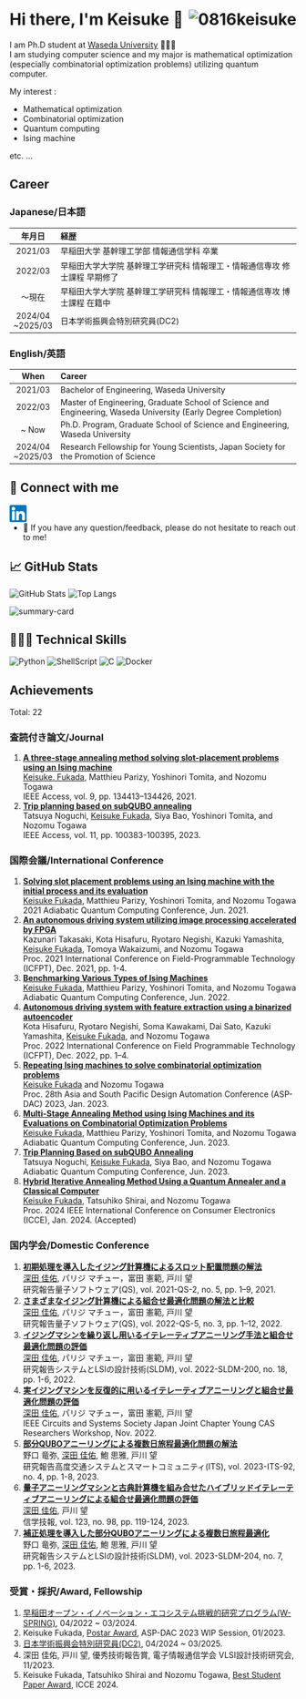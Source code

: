 # Hi there, I'm Keisuke 👋 <img align="right" alt="0816keisuke" src="https://komarev.com/ghpvc/?username=0816keisuke&style=for-the-badge"/>

I am Ph.D student at [Waseda University](https://www.waseda.jp/top/en/) 🧑🏼‍🎓  
I am studying computer science and my major is mathematical optimization (especially combinatorial optimization problems) utilizing quantum computer.

My interest :

- Mathematical optimization
- Combinatorial optimization
- Quantum computing
- Ising machine

etc. ...

## Career

### Japanese/日本語

|年月日|経歴|
|:--:|:--|
|2021/03|早稲田大学 基幹理工学部 情報通信学科 卒業|
|2022/03|早稲田大学大学院 基幹理工学研究科 情報理工・情報通信専攻 修士課程 早期修了|
|〜現在|早稲田大学大学院 基幹理工学研究科 情報理工・情報通信専攻 博士課程 在籍中|
|2024/04<br>~2025/03|日本学術振興会特別研究員(DC2)|

### English/英語

|When|Career|
|:--:|:--|
|2021/03|Bachelor of Engineering, Waseda University|
|2022/03|Master of Engineering, Graduate School of Science and Engineering, Waseda University (Early Degree Completion)|
|~ Now|Ph.D. Program, Graduate School of Science and Engineering, Waseda University|
|2024/04<br>~2025/03|Research Fellowship for Young Scientists, Japan Society for the Promotion of Science|


## 🤝 Connect with me

<a href="https://linkedin.com/in/0816keisuke"><img align="left" width="30px" title="Linkedin" alt="Keisuke's Linkedin" src="./images/linkedin.svg"/></a>
<br>
<!-- <a href="https://instagram.com/0816keisuke"><img align="left" width="30px" title="Instagram" alt="Keisuke's Instagram" src="./images/instagram.svg"/></a> -->
<!-- <a href="https://twitter.com/0816keisuke"><img align="left" width="30px" title="Twitter" alt="Keisuke's Twitter" src="./images/twitter.svg"/></a>
<br> -->

- 💬 If you have any question/feedback, please do not hesitate to reach out to me!

## 📈 GitHub Stats

<p align="left">
<img height="150px" src="https://github-readme-stats.vercel.app/api?username=0816keisuke&show_icons=true&theme=onedark" alt="GitHub Stats"/>
<img height="150px" src="https://github-readme-stats.vercel.app/api/top-langs/?username=0816keisuke&layout=compact&show_icons=true&theme=onedark" alt="Top Langs"/>
</p>
<p align="left"><img height="215px" src="https://github-profile-summary-cards.vercel.app/api/cards/profile-details?username=0816keisuke&theme=nord_dark" alt="summary-card"/>
</p>

## 🧑🏽‍💻 Technical Skills

![Python](https://img.shields.io/badge/python-F9DC3E.svg?logo=python&style=for-the-badge)
![ShellScript](https://img.shields.io/badge/shellscript-00a960.svg?logo=shellscript&style=for-the-badge)
![C](https://img.shields.io/badge/c-517ecb.svg?logo=c&style=for-the-badge)
![Docker](https://img.shields.io/badge/docker-67a8dd.svg?style=for-the-badge&logo=Docker&logoColor=%2361DAFB)

## Achievements

Total: 22

### 査読付き論文/Journal

1. **[A three-stage annealing method solving slot-placement problems using an Ising machine](https://ieeexplore.ieee.org/document/9550770)**  
   <ins>Keisuke. Fukada</ins>, Matthieu Parizy, Yoshinori Tomita, and Nozomu Togawa  
   IEEE Access, vol. 9, pp. 134413–134426, 2021.
2. **[Trip planning based on subQUBO annealing](https://ieeexplore.ieee.org/abstract/document/10247510)**  
   Tatsuya Noguchi, <ins>Keisuke Fukada</ins>, Siya Bao, Yoshinori Tomita, and Nozomu Togawa  
   IEEE Access, vol. 11, pp. 100383-100395, 2023.

### 国際会議/International Conference

1. **[Solving slot placement problems using an Ising machine with the initial process and its evaluation](https://aqc2021.org/poster2/poster_F4.html)**  
   <ins>Keisuke Fukada</ins>, Matthieu Parizy, Yoshinori Tomita, and Nozomu Togawa  
   2021 Adiabatic Quantum Computing Conference, Jun. 2021.
2. **[An autonomous driving system utilizing image processing accelerated by FPGA](https://ieeexplore.ieee.org/document/9609937)**  
   Kazunari Takasaki, Kota Hisafuru, Ryotaro Negishi, Kazuki Yamashita, <ins>Keisuke Fukada</ins>, Tomoya Wakaizumi, and Nozomu Togawa  
   Proc. 2021 International Conference on Field-Programmable Technology (ICFPT), Dec. 2021, pp. 1-4.
3. **[Benchmarking Various Types of Ising Machines](https://indico.ictp.it/event/9803/other-view?view=ictptimetable)**  
   <ins>Keisuke Fukada</ins>, Matthieu Parizy, Yoshinori Tomita, and Nozomu Togawa  
   Adiabatic Quantum Computing Conference, Jun. 2022.
4. **[Autonomous driving system with feature extraction using a binarized autoencoder](https://ieeexplore.ieee.org/document/9974267)**  
   Kota Hisafuru, Ryotaro Negishi, Soma Kawakami, Dai Sato, Kazuki Yamashita, <ins>Keisuke Fukada</ins>, and Nozomu Togawa  
   Proc. 2022 International Conference on Field Programmable Technology (ICFPT), Dec. 2022, pp. 1–4.
5. **[Repeating Ising machines to solve combinatorial optimization problems](https://www.aspdac.com/aspdac2023/wip/)**  
   <ins>Keisuke Fukada</ins> and Nozomu Togawa  
   Proc. 28th Asia and South Pacific Design Automation Conference (ASP-DAC) 2023, Jan. 2023.
6. **[Multi-Stage Annealing Method using Ising Machines and its Evaluations on Combinatorial Optimization Problems](https://cquic.unm.edu/events/2023/06/aqc2023-schedule.html)**  
   <ins>Keisuke Fukada</ins>, Matthieu Parizy, Yoshinori Tomita, and Nozomu Togawa  
   Adiabatic Quantum Computing Conference, Jun. 2023.
7. **[Trip Planning Based on subQUBO Annealing](https://cquic.unm.edu/events/2023/06/aqc2023-schedule.html)**  
   Tatsuya Noguchi, <ins>Keisuke Fukada</ins>, Siya Bao, and Nozomu Togawa  
   Adiabatic Quantum Computing Conference, Jun. 2023.
8. **[Hybrid Iterative Annealing Method Using a Quantum Annealer and a Classical Computer](https://ieeexplore.ieee.org/abstract/document/10444173)**  
   <ins>Keisuke Fukada</ins>, Tatsuhiko Shirai, and Nozomu Togawa  
   Proc. 2024 IEEE International Conference on Consumer Electronics (ICCE), Jan. 2024. (Accepted)

### 国内学会/Domestic Conference

1. **[初期処理を導入したイジング計算機によるスロット配置問題の解法](https://ipsj.ixsq.nii.ac.jp/ej/index.php?active_action=repository_view_main_item_detail&page_id=13&block_id=8&item_id=210552&item_no=1)**  
   <ins>深田 佳佑</ins>, パリジ マチュー，富田 憲範, 戸川 望  
   研究報告量子ソフトウェア(QS), vol. 2021-QS-2, no. 5, pp. 1–9, 2021.
2. **[さまざまなイジング計算機による組合せ最適化問題の解法と比較](https://ipsj.ixsq.nii.ac.jp/ej/index.php?active_action=repository_view_main_item_detail&page_id=13&block_id=8&item_id=217625&item_no=1)**  
   <ins>深田 佳佑</ins>, パリジ マチュー，富田 憲範, 戸川 望  
   研究報告量子ソフトウェア(QS), vol. 2022-QS-5, no. 3, pp. 1–12, 2022.
3. **[イジングマシンを繰り返し用いるイテレーティブアニーリング手法と組合せ最適化問題の評価](https://ipsj.ixsq.nii.ac.jp/ej/index.php?active_action=repository_view_main_item_detail&page_id=13&block_id=8&item_id=222437&item_no=1)**  
   <ins>深田 佳佑</ins>, パリジ マチュー，富田 憲範, 戸川 望  
   研究報告システムとLSIの設計技術(SLDM), vol. 2022-SLDM-200, no. 18, pp. 1-6, 2022.
4. **[実イジングマシンを反復的に用いるイテレーティブアニーリングと組合せ最適化問題の評価](https://www.ieee-jp.org/section/tokyo/chapter/CAS-04/event2022/guideline.html#presenters)**  
   <ins>深田 佳佑</ins>, パリジ マチュー，富田 憲範, 戸川 望  
   IEEE Circuits and Systems Society Japan Joint Chapter Young CAS Researchers Workshop, Nov. 2022.
5. **[部分QUBOアニーリングによる複数日旅程最適化問題の解法](https://ipsj.ixsq.nii.ac.jp/ej/index.php?active_action=repository_view_main_item_detail&page_id=13&block_id=8&item_id=224878&item_no=1)**  
   野口 竜弥, <ins>深田 佳佑</ins>, 鮑 思雅, 戸川 望  
   研究報告高度交通システムとスマートコミュニティ(ITS), vol. 2023-ITS-92, no. 4, pp. 1-8, 2023.
6. **[量子アニーリングマシンと古典計算機を組み合せたハイブリッドイテレーティブアニーリングによる組合せ最適化問題の評価](https://ken.ieice.org/ken/paper/20230707nCvm/)**  
   <ins>深田 佳佑</ins>, 戸川 望  
   信学技報, vol. 123, no. 98, pp. 119-124, 2023.
7. **[補正処理を導入した部分QUBOアニーリングによる複数日旅程最適化](https://ipsj.ixsq.nii.ac.jp/ej/?action=pages_view_main&active_action=repository_view_main_item_detail&item_id=228874&item_no=1&page_id=13&block_id=8)**  
   野口 竜弥, <ins>深田 佳佑</ins>, 鮑 思雅, 戸川 望  
   研究報告システムとLSIの設計技術(SLDM), vol. 2023-SLDM-204, no. 7, pp. 1-6, 2023.

### 受賞・採択/Award, Fellowship

1. [早稲田オープン・イノベーション・エコシステム挑戦的研究プログラム(W-SPRING)](https://www.waseda.jp/wspring/), 04/2022 ~ 03/2024.
2. Keisuke Fukada, [Postar Award](https://www.aspdac.com/aspdac2023/photo/wip6.jpg), ASP-DAC 2023 WIP Session, 01/2023.
3. [日本学術振興会特別研究員(DC2)](https://www.jsps.go.jp/j-pd/pd_sin.html), 04/2024 ~ 03/2025.
4. 深田 佳佑, 戸川 望, 優秀技術報告賞, 電子情報通信学会 VLSI設計技術研究会, 11/2023.
5. Keisuke Fukada, Tatsuhiko Shirai and Nozomu Togawa, [Best Student Paper Award](https://icce.org/2024/awards/), ICCE 2024.
